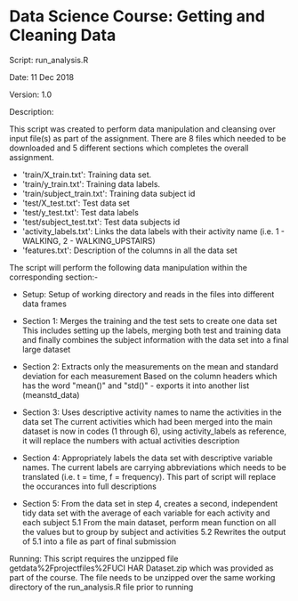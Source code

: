 # Data Science Course: Getting and Cleaning Data

Script: run_analysis.R

Date: 11 Dec 2018

Version: 1.0 

Description: 

This script was created to perform data manipulation and cleansing over input file(s) as part of the assignment. 
There are 8 files which needed to be downloaded and 5 different sections which completes the overall assignment.

- 'train/X_train.txt': Training data set.
- 'train/y_train.txt': Training data labels.
- 'train/subject_train.txt': Training data subject id
- 'test/X_test.txt': Test data set
- 'test/y_test.txt': Test data labels
- 'test/subject_test.txt': Test data subjects id 
- 'activity_labels.txt': Links the data labels with their activity name (i.e. 1 - WALKING, 2 - WALKING_UPSTAIRS)
- 'features.txt': Description of the columns in all the data set

The script will perform the following data manipulation within the corresponding section:-

- Setup: Setup of working directory and reads in the files into different data frames

- Section 1: Merges the training and the test sets to create one data set 
  This includes setting up the labels, merging both test and training data and finally combines the subject information with the data set into a final large dataset

- Section 2: Extracts only the measurements on the mean and standard deviation for each measurement
  Based on the column headers which has the word "mean()" and "std()" - exports it into another list (meanstd_data)

- Section 3: Uses descriptive activity names to name the activities in the data set
  The current activities which had been merged into the main dataset is now in codes (1 through 6), using activity_labels as reference, it will replace the numbers with actual activities description

- Section 4: Appropriately labels the data set with descriptive variable names.
  The current labels are carrying abbreviations which needs to be translated (i.e. t = time, f = frequency). This part of script will replace the occurances into full descriptions

- Section 5: From the data set in step 4, creates a second, independent tidy data set with the average of each variable for each activity and each subject
  5.1 From the main dataset, perform mean function on all the values but to group by subject and activities
  5.2 Rewrites the output of 5.1 into a file as part of final submission

Running: 
This script requires the unzipped file getdata%2Fprojectfiles%2FUCI HAR Dataset.zip which was provided as part of the course. The file needs to be unzipped over the same working directory of the run_analysis.R file prior to running
